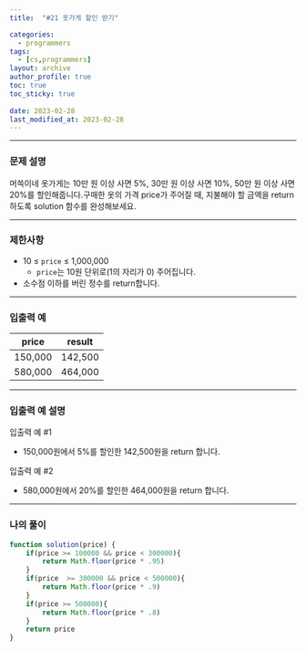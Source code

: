 ```yaml
---
title:  "#21 옷가게 할인 받기"

categories:
  - programmers
tags:
  - [cs,programmers]
layout: archive
author_profile: true
toc: true
toc_sticky: true
 
date: 2023-02-28
last_modified_at: 2023-02-28
---
```


---

### 문제 설명

머쓱이네 옷가게는 10만 원 이상 사면 5%, 30만 원 이상 사면 10%, 50만 원 이상 사면 20%를 할인해줍니다.구매한 옷의 가격 price가 주어질 때, 지불해야 할 금액을 return 하도록 solution 함수를 완성해보세요.

---

### 제한사항

- 10 ≤ `price` ≤ 1,000,000
    - `price`는 10원 단위로(1의 자리가 0) 주어집니다.
- 소수점 이하를 버린 정수를 return합니다.

---

### 입출력 예

| price | result |
| --- | --- |
| 150,000 | 142,500 |
| 580,000 | 464,000 |

---

### 입출력 예 설명

입출력 예 #1

- 150,000원에서 5%를 할인한 142,500원을 return 합니다.

입출력 예 #2

- 580,000원에서 20%를 할인한 464,000원을 return 합니다.

---

### 나의 풀이

```jsx
function solution(price) {
    if(price >= 100000 && price < 300000){
        return Math.floor(price * .95)
    }
    if(price  >= 300000 && price < 500000){
        return Math.floor(price * .9)
    }
    if(price >= 500000){
        return Math.floor(price * .8)
    }
    return price
}
```